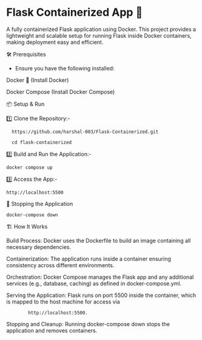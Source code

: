 # Flask Containerized App 🐳
A fully containerized Flask application using Docker. This project provides a lightweight and scalable setup for running Flask inside Docker containers, making deployment easy and efficient.

  🛠️ Prerequisites

 -  Ensure you have the following installed:

   Docker 🐳 (Install Docker)

   Docker Compose (Install Docker Compose)

📦 Setup & Run

1️⃣ Clone the Repository:-

      https://github.com/harshal-003/Flask-Containerized.git
      
      cd flask-containerized

2️⃣ Build and Run the Application:-

    docker compose up 

3️⃣ Access the App:-

    http://localhost:5500

🔧 Stopping the Application

    docker-compose down

🏗️ How It Works

  Build Process: Docker uses the Dockerfile to build an image containing all necessary dependencies.

  Containerization: The application runs inside a container ensuring consistency across different environments.

   Orchestration: Docker Compose manages the Flask app and any additional services (e.g., database, caching) as defined in docker-compose.yml.

  Serving the Application: Flask runs on port 5500 inside the container, which is mapped to the host machine for access via 
          
            http://localhost:5500.

   Stopping and Cleanup: Running docker-compose down stops the application and removes containers.

   



